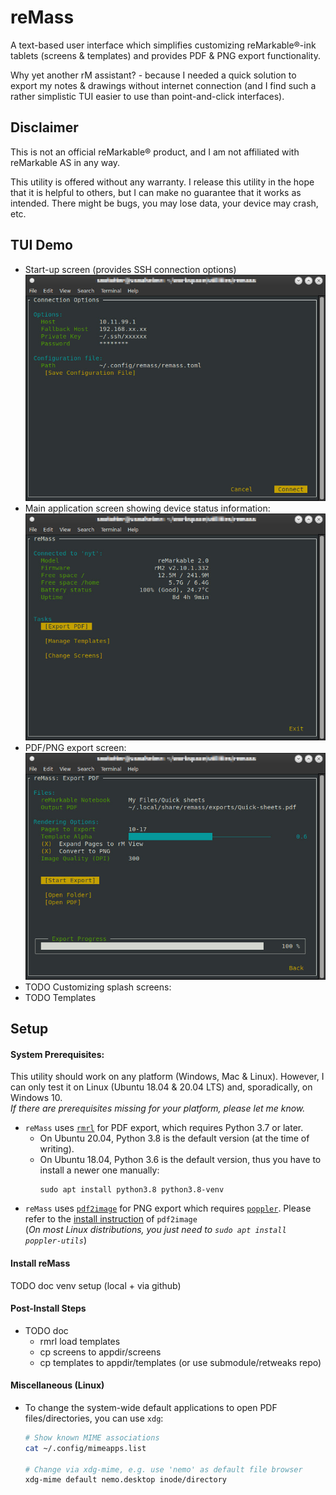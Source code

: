 # reMass
A text-based user interface which simplifies customizing reMarkable&reg;-ink tablets (screens &amp; templates) and provides PDF &amp; PNG export functionality.  

Why yet another rM assistant? - because I needed a quick solution to export my notes &amp; drawings without internet connection (and I find such a rather simplistic TUI easier to use than point-and-click interfaces).

## Disclaimer
This is not an official reMarkable&reg; product, and I am not affiliated with reMarkable AS in any way.  

This utility is offered without any warranty.
I release this utility in the hope that it is helpful to others, but I can make no guarantee that it works as intended.
There might be bugs, you may lose data, your device may crash, etc.

## TUI Demo
* Start-up screen (provides SSH connection options)
  ![Connection dialog](https://github.com/snototter/remass/blob/master/screenshots/startup.jpg?raw=true "Connection dialog")
* Main application screen showing device status information:
  ![Main form](https://github.com/snototter/remass/blob/master/screenshots/main.jpg?raw=true "Main form")
* PDF/PNG export screen:
  ![Export form](https://github.com/snototter/remass/blob/master/screenshots/export.jpg?raw=true "Export form")
* TODO Customizing splash screens:
* TODO Templates

## Setup
#### System Prerequisites:
This utility should work on any platform (Windows, Mac &amp; Linux). However, I can only test it on Linux (Ubuntu 18.04 &amp; 20.04 LTS) and, sporadically, on Windows 10.  
_If there are prerequisites missing for your platform, please let me know._
* `reMass` uses [`rmrl`](https://github.com/rschroll/rmrl) for PDF export, which requires Python 3.7 or later.  
  * On Ubuntu 20.04, Python 3.8 is the default version (at the time of writing).  
  * On Ubuntu 18.04, Python 3.6 is the default version, thus you have to install a newer one manually:  
    ```
    sudo apt install python3.8 python3.8-venv
    ```
* `reMass` uses [`pdf2image`](https://pypi.org/project/pdf2image/) for PNG export which requires [`poppler`](https://poppler.freedesktop.org/). Please refer to the [install instruction](https://pypi.org/project/pdf2image/) of `pdf2image`  
  (_On most Linux distributions, you just need to `sudo apt install poppler-utils`_)

#### Install reMass
TODO doc venv setup (local + via github)

#### Post-Install Steps
* TODO doc
  * rmrl load templates
  * cp screens to appdir/screens
  * cp templates to appdir/templates (or use submodule/retweaks repo)


#### Miscellaneous (Linux)
* To change the system-wide default applications to open PDF files/directories, you can use `xdg`:
  ```bash
  # Show known MIME associations
  cat ~/.config/mimeapps.list 

  # Change via xdg-mime, e.g. use 'nemo' as default file browser
  xdg-mime default nemo.desktop inode/directory
  ```
